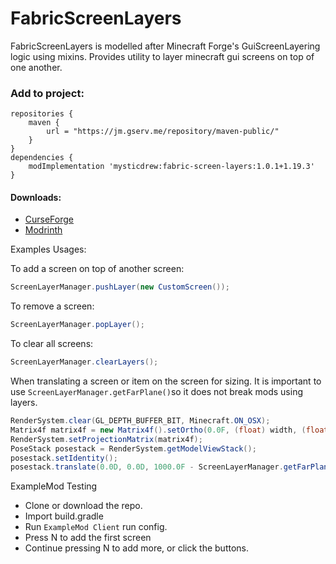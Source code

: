# FabricScreenLayers

FabricScreenLayers is modelled after Minecraft Forge's GuiScreenLayering logic using mixins.
Provides utility to layer minecraft gui screens on top of one another. 

### Add to project:
```
repositories {
    maven {
        url = "https://jm.gserv.me/repository/maven-public/"
    }
}
dependencies {
    modImplementation 'mysticdrew:fabric-screen-layers:1.0.1+1.19.3'
}
```


#### Downloads:
- [CurseForge][1]
- [Modrinth][2]

Examples Usages: 

To add a screen on top of another screen:
```java
ScreenLayerManager.pushLayer(new CustomScreen());
```

To remove a screen:
```java
ScreenLayerManager.popLayer();
```

To clear all screens:
```java
ScreenLayerManager.clearLayers();
```

When translating a screen or item on the screen for sizing. 
It is important to use `ScreenLayerManager.getFarPlane()`so it does not break mods using layers.
```java
RenderSystem.clear(GL_DEPTH_BUFFER_BIT, Minecraft.ON_OSX);
Matrix4f matrix4f = new Matrix4f().setOrtho(0.0F, (float) width, (float) height, 0.0F, 100.0F, ScreenLayerManager.getFarPlane());
RenderSystem.setProjectionMatrix(matrix4f);
PoseStack posestack = RenderSystem.getModelViewStack();
posestack.setIdentity();
posestack.translate(0.0D, 0.0D, 1000.0F - ScreenLayerManager.getFarPlane());
```

ExampleMod Testing
- Clone or download the repo.
- Import build.gradle
- Run `ExampleMod Client` run config. 
- Press N to add the first screen
- Continue pressing N to add more, or click the buttons.

[1]: https://www.curseforge.com/minecraft/mc-mods/fabric-screen-layers

[2]: https://modrinth.com/mod/fabric-screen-layers

